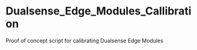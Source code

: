 # Dualsense_Edge_Modules_Callibration
Proof of concept script for calibrating Dualsense Edge Modules
